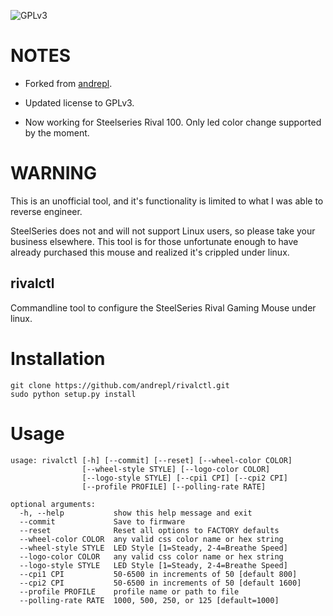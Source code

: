 ![GPLv3](http://www.gnu.org/graphics/gplv3-127x51.png)


NOTES
=====

* Forked from [andrepl](https://github.com/andrepl/rivalctl).

* Updated license to GPLv3.

* Now working for Steelseries Rival 100. Only led color change supported by the moment.


WARNING
=======

This is an unofficial tool, and it's functionality is limited to what I was able to reverse engineer.

SteelSeries does not and will not support Linux users, so please take your business elsewhere.  This tool is for those unfortunate enough to have already purchased this mouse and realized it's crippled under linux.



rivalctl
--------

Commandline tool to configure the SteelSeries Rival Gaming Mouse under linux.


Installation
============

    git clone https://github.com/andrepl/rivalctl.git
    sudo python setup.py install

Usage
=====

    usage: rivalctl [-h] [--commit] [--reset] [--wheel-color COLOR]
                    [--wheel-style STYLE] [--logo-color COLOR]
                    [--logo-style STYLE] [--cpi1 CPI] [--cpi2 CPI]
                    [--profile PROFILE] [--polling-rate RATE]

    optional arguments:
      -h, --help           show this help message and exit
      --commit             Save to firmware
      --reset              Reset all options to FACTORY defaults
      --wheel-color COLOR  any valid css color name or hex string
      --wheel-style STYLE  LED Style [1=Steady, 2-4=Breathe Speed]
      --logo-color COLOR   any valid css color name or hex string
      --logo-style STYLE   LED Style [1=Steady, 2-4=Breathe Speed]
      --cpi1 CPI           50-6500 in increments of 50 [default 800]
      --cpi2 CPI           50-6500 in increments of 50 [default 1600]
      --profile PROFILE    profile name or path to file
      --polling-rate RATE  1000, 500, 250, or 125 [default=1000]
